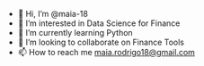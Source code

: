 - 👋 Hi, I’m @maia-18
- 👀 I’m interested in Data Science for Finance
- 🌱 I’m currently learning Python
- 💞️ I’m looking to collaborate on Finance Tools
- 📫 How to reach me maia.rodrigo18@gmail.com

<!---
maia-18/maia-18 is a ✨ special ✨ repository because its `README.md` (this file) appears on your GitHub profile.
You can click the Preview link to take a look at your changes.
--->
